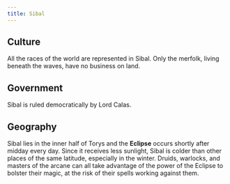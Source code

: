 ```yaml
---
title: Sibal
---
```


## Culture

All the races of the world are represented in Sibal. Only the merfolk, living beneath the waves, have no business on land.

## Government

Sibal is ruled democratically by Lord Calas.

## Geography

Sibal lies in the inner half of Torys and the **Eclipse** occurs shortly after midday every day. Since it receives less sunlight, Sibal is colder than other places of the same latitude, especially in the winter. Druids, warlocks, and masters of the arcane can all take advantage of the power of the Eclipse to bolster their magic, at the risk of their spells working against them.
